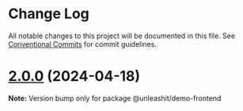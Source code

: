 # Change Log

All notable changes to this project will be documented in this file.
See [Conventional Commits](https://conventionalcommits.org) for commit guidelines.

# [2.0.0](https://github.com/unleashit/npm-library/compare/@unleashit/demo-frontend@1.2.5...@unleashit/demo-frontend@2.0.0) (2024-04-18)

**Note:** Version bump only for package @unleashit/demo-frontend

